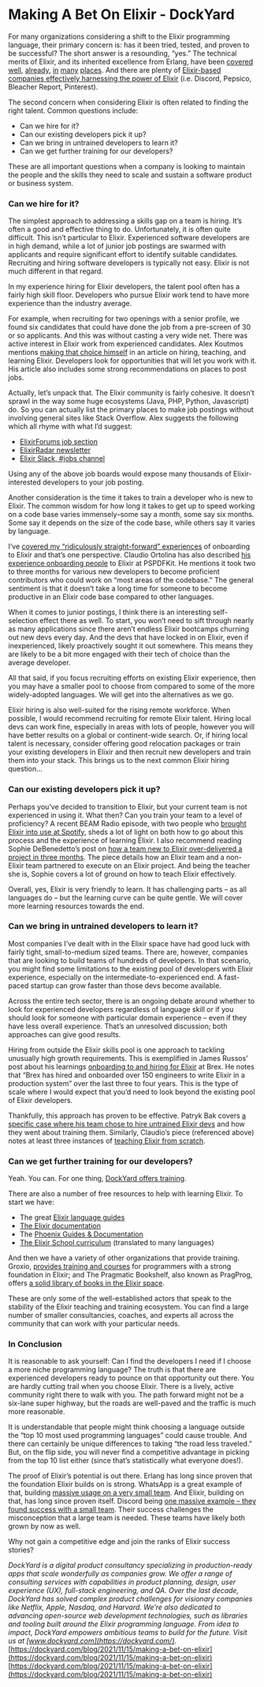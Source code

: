# Making A Bet On Elixir - DockYard
For many organizations considering a shift to the Elixir programming language, their primary concern is: has it been tried, tested, and proven to be successful? The short answer is a resounding, “yes.” The technical merits of Elixir, and its inherited excellence from Erlang, have been [covered](https://youtu.be/JvBT4XBdoUE) [well](https://underjord.io/the-beam-marches-forward.html), [already](https://www.beamrad.io/7), [in](https://dockyard.com/blog/2021/03/30/elixir-is-safe) [many](https://serokell.io/blog/elixir-in-production-glific) [places](https://serokell.io/blog/elixir-in-production-plausible-analytics). And there are plenty of [Elixir-based companies effectively harnessing the power of Elixir](https://underjord.io/elixir-businesses-doing-well.html) (i.e. Discord, Pepsico, Bleacher Report, Pinterest).

The second concern when considering Elixir is often related to finding the right talent. Common questions include:

-   Can we hire for it?
-   Can our existing developers pick it up?
-   Can we bring in untrained developers to learn it?
-   Can we get further training for our developers?

These are all important questions when a company is looking to maintain the people and the skills they need to scale and sustain a software product or business system.

### Can we hire for it?

The simplest approach to addressing a skills gap on a team is hiring. It’s often a good and effective thing to do. Unfortunately, it is often quite difficult. This isn’t particular to Elixir. Experienced software developers are in high demand, while a lot of junior job postings are swarmed with applicants and require significant effort to identify suitable candidates. Recruiting and hiring software developers is typically not easy. Elixir is not much different in that regard.

In my experience hiring for Elixir developers, the talent pool often has a fairly high skill floor. Developers who pursue Elixir work tend to have more experience than the industry average.

For example, when recruiting for two openings with a senior profile, we found six candidates that could have done the job from a pre-screen of 30 or so applicants. And this was without casting a very wide net. There was active interest in Elixir work from experienced candidates. Alex Koutmos mentions [making that choice himself](https://akoutmos.com/post/betting-on-elixir/) in an article on hiring, teaching, and learning Elixir. Developers look for opportunities that will let you work with it. His article also includes some strong recommendations on places to post jobs.

Actually, let’s unpack that. The Elixir community is fairly cohesive. It doesn’t sprawl in the way some huge ecosystems (Java, PHP, Python, Javascript) do. So you can actually list the primary places to make job postings without involving general sites like Stack Overflow. Alex suggests the following which all rhyme with what I’d suggest:

-   [ElixirForums job section](https://elixirforum.com/c/community/elixir-jobs)
-   [ElixirRadar newsletter](https://elixir-radar.com/jobs)
-   [Elixir Slack, #jobs channel](https://elixir-lang.slack.com/archives/C060RDHPX)

Using any of the above job boards would expose many thousands of Elixir-interested developers to your job posting.

Another consideration is the time it takes to train a developer who is new to Elixir. The common wisdom for how long it takes to get up to speed working on a code base varies immensely–some say a month, some say six months. Some say it depends on the size of the code base, while others say it varies by language.

I’ve [covered my “ridiculously straight-forward” experiences](https://underjord.io/onboarding-to-elixir.html) of onboarding to Elixir and that’s one perspective. Claudio Ortolina has also described [his experience onboarding people](https://claudio-ortolina.org/posts/teaching-elixir/) to Elixir at PSPDFKit. He mentions it took two to three months for various new developers to become proficient contributors who could work on “most areas of the codebase.” The general sentiment is that it doesn’t take a long time for someone to become productive in an Elixir code base compared to other languages.

When it comes to junior postings, I think there is an interesting self-selection effect there as well. To start, you won’t need to sift through nearly as many applications since there aren’t endless Elixir bootcamps churning out new devs every day. And the devs that have locked in on Elixir, even if inexperienced, likely proactively sought it out somewhere. This means they are likely to be a bit more engaged with their tech of choice than the average developer.

All that said, if you focus recruiting efforts on existing Elixir experience, then you may have a smaller pool to choose from compared to some of the more widely-adopted languages. We will get into the alternatives as we go.

Elixir hiring is also well-suited for the rising remote workforce. When possible, I would recommend recruiting for remote Elixir talent. Hiring local devs can work fine, especially in areas with lots of people, however you will have better results on a global or continent-wide search. Or, if hiring local talent is necessary, consider offering good relocation packages or train your existing developers in Elixir and then recruit new developers and train them into your stack. This brings us to the next common Elixir hiring question…

### Can our existing developers pick it up?

Perhaps you’ve decided to transition to Elixir, but your current team is not experienced in using it. What then? Can you train your team to a level of proficiency? A recent BEAM Radio episode, with two people who [brought Elixir into use at Spotify](https://www.beamrad.io/14), sheds a lot of light on both how to go about this process and the experience of learning Elixir. I also recommend reading Sophie DeBenedetto’s post on [how a team new to Elixir over-delivered a project in three months](https://www.thegreatcodeadventure.com/an-elixir-adoption-success-story/). The piece details how an Elixir team and a non-Elixir team partnered to execute on an Elixir project. And being the teacher she is, Sophie covers a lot of ground on how to teach Elixir effectively.

Overall, yes, Elixir is very friendly to learn. It has challenging parts – as all languages do – but the learning curve can be quite gentle. We will cover more learning resources towards the end.

### Can we bring in untrained developers to learn it?

Most companies I’ve dealt with in the Elixir space have had good luck with fairly tight, small-to-medium sized teams. There are, however, companies that are looking to build teams of hundreds of developers. In that scenario, you might find some limitations to the existing pool of developers with Elixir experience, especially on the intermediate-to-experienced end. A fast-paced startup can grow faster than those devs become available.

Across the entire tech sector, there is an ongoing debate around whether to look for experienced developers regardless of language skill or if you should look for someone with particular domain experience – even if they have less overall experience. That’s an unresolved discussion; both approaches can give good results.

Hiring from outside the Elixir skills pool is one approach to tackling unusually high growth requirements. This is exemplified in James Russos’ post about his learnings [onboarding to and hiring for Elixir](https://boredhacking.com/elixir-learnings-and-hiring/) at Brex. He notes that “Brex has hired and onboarded over 150 engineers to write Elixir in a production system” over the last three to four years. This is the type of scale where I would expect that you’d need to look beyond the existing pool of Elixir developers.

Thankfully, this approach has proven to be effective. Patryk Bak covers [a specific case where his team chose to hire untrained Elixir devs](https://patrykbak.com/2021/06/29/do-not-seek-elixir-developer.html) and how they went about training them. Similarly, Claudio’s piece (referenced above) notes at least three instances of [teaching Elixir from scratch](https://claudio-ortolina.org/posts/teaching-elixir/).

### Can we get further training for our developers?

Yeah. You can. For one thing, [DockYard offers training](https://dockyard.com/services/training-and-support).

There are also a number of free resources to help with learning Elixir. To start we have:

-   The great [Elixir language guides](https://elixir-lang.org/getting-started/introduction.html)
-   [The Elixir documentation](https://hexdocs.pm/elixir/Kernel.html)
-   The [Phoenix Guides & Documentation](https://hexdocs.pm/phoenix/overview.html)
-   [The Elixir School curriculum](https://elixirschool.com/en/) (translated to many languages)

And then we have a variety of other organizations that provide training. Groxio, [provides training and courses](https://grox.io/) for programmers with a strong foundation in Elixir; and The Pragmatic Bookshelf, also known as PragProg, offers [a solid library of books in the Elixir space](https://pragprog.com/categories/elixir-phoenix-and-otp/).

These are only some of the well-established actors that speak to the stability of the Elixir teaching and training ecosystem. You can find a large number of smaller consultancies, coaches, and experts all across the community that can work with your particular needs.

### In Conclusion

It is reasonable to ask yourself: Can I find the developers I need if I choose a more niche programming language? The truth is that there are experienced developers ready to pounce on that opportunity out there. You are hardly cutting trail when you choose Elixir. There is a lively, active community right there to walk with you. The path forward might not be a six-lane super highway, but the roads are well-paved and the traffic is much more reasonable.

It is understandable that people might think choosing a language outside the “top 10 most used programming languages” could cause trouble. And there can certainly be unique differences to taking “the road less traveled.” But, on the flip side, you will never find a competitive advantage in picking from the top 10 list either (since that’s statistically what everyone does!).

The proof of Elixir’s potential is out there. Erlang has long since proven that the foundation Elixir builds on is strong. WhatsApp is a great example of that, building [massive usage on a very small team](https://www.wired.com/2015/09/whatsapp-serves-900-million-users-50-engineers/). And Elixir, building on that, has long since proven itself. Discord being [one massive example – they found success with a small team](https://elixir-lang.org/blog/2020/10/08/real-time-communication-at-scale-with-elixir-at-discord/). Their success challenges the misconception that a large team is needed. These teams have likely both grown by now as well.

Why not gain a competitive edge and join the ranks of Elixir success stories?

_DockYard is a digital product consultancy specializing in production-ready apps that scale wonderfully as companies grow. We offer a range of consulting services with capabilities in product planning, design, user experience (UX), full-stack engineering, and QA. Over the last decade, DockYard has solved complex product challenges for visionary companies like Netflix, Apple, Nasdaq, and Harvard. We’re also dedicated to advancing open-source web development technologies, such as libraries and tooling built around the Elixir programming language. From idea to impact, DockYard empowers ambitious teams to build for the future. Visit us at [www.dockyard.com](https://dockyard.com/)._ 
 [https://dockyard.com/blog/2021/11/15/making-a-bet-on-elixir](https://dockyard.com/blog/2021/11/15/making-a-bet-on-elixir) 
 [https://dockyard.com/blog/2021/11/15/making-a-bet-on-elixir](https://dockyard.com/blog/2021/11/15/making-a-bet-on-elixir)

